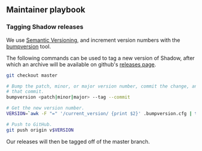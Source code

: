 ## Maintainer playbook

### Tagging Shadow releases

We use [Semantic Versioning](https://semver.org/), and increment version
numbers with the [bumpversion](https://pypi.org/project/bumpversion/) tool.

The following commands can be used to tag a new version of Shadow, after which an
archive will be available on github's [releases page](https://github.com/shadow/shadow/releases).

```bash
git checkout master

# Bump the patch, minor, or major version number, commit the change, and tag
# that commit.
bumpversion <patch|minor|major> --tag --commit

# Get the new version number.
VERSION=`awk -F "=" '/current_version/ {print $2}' .bumpversion.cfg | tr -d ' '`

# Push to GitHub.
git push origin v$VERSION
```

Our releases will then be tagged off of the master branch.

